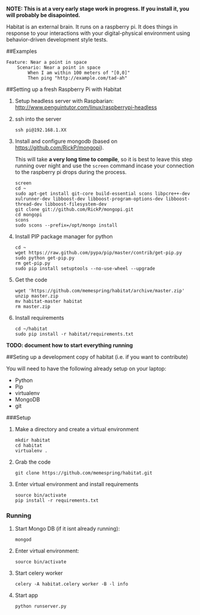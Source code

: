**NOTE: This is at a very early stage work in progress. If you install it, you will probably be disapointed.**

Habitat is an external brain. It runs on a raspberry pi. It does things in response to your interactions with your digital-physical environment using behavior-driven development style tests.

##Examples

```
Feature: Near a point in space
    Scenario: Near a point in space 
        When I am within 100 meters of "[0,0]"
        Then ping "http://example.com/tad-ah"
```

##Setting up a fresh Raspberry Pi with Habitat

1.  Setup headless server with Raspbarian: http://www.penguintutor.com/linux/raspberrypi-headless

2. ssh into the server

    ```
    ssh pi@192.168.1.XX
    ```
    
3. Install and configure mongodb (based on https://github.com/RickP/mongopi). 

    This will take **a very long time to compile**, so it is best to leave this step running over night and use the `screen` command incase your connection to the raspberry pi drops during the process.

    ```
    screen
    cd ~
    sudo apt-get install git-core build-essential scons libpcre++-dev xulrunner-dev libboost-dev libboost-program-options-dev libboost-thread-dev libboost-filesystem-dev
    git clone git://github.com/RickP/mongopi.git
    cd mongopi
    scons
    sudo scons --prefix=/opt/mongo install
    ```

4. Install PIP package manager for python

    ```
    cd ~
    wget https://raw.github.com/pypa/pip/master/contrib/get-pip.py
    sudo python get-pip.py
    rm get-pip.py
    sudo pip install setuptools --no-use-wheel --upgrade
    ```

5. Get the code

    ```
    wget 'https://github.com/memespring/habitat/archive/master.zip'
    unzip master.zip
    mv habitat-master habitat
    rm master.zip
    ```

6. Install requirements

    ```
    cd ~/habitat
    sudo pip install -r habitat/requirements.txt
    ```

**TODO: document how to start everything running**


##Seting up a development copy of habitat (i.e. if you want to contribute)

You will need to have the following already setup on your laptop:

- Python
- Pip
- virtualenv
- MongoDB
- git

###Setup

1. Make a directory and create a virtual environment

    ``` 
    mkdir habitat
    cd habitat
    virtualenv .
    ```

2. Grab the code

    ```
    git clone https://github.com/memespring/habitat.git
    ```

3. Enter virtual environment and install requirements

    ```
    source bin/activate
    pip install -r requirements.txt
    ```

### Running

1. Start Mongo DB (if it isnt already running):

    ```
    mongod
    ```

2. Enter virtual environment:

    ```
    source bin/activate
    ```

3. Start celery worker 

    ```
    celery -A habitat.celery worker -B -l info
    ```

4. Start app

    ```
    python runserver.py
    ```
